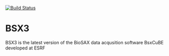[![Build Status](https://travis-ci.org/bsxcube/bsx3.svg?branch=master)](https://travis-ci.org/bsxcube/bsx3)
# BSX3
BSX3 is the latest version of the BioSAX data acqusition software BsxCuBE developed at ESRF
